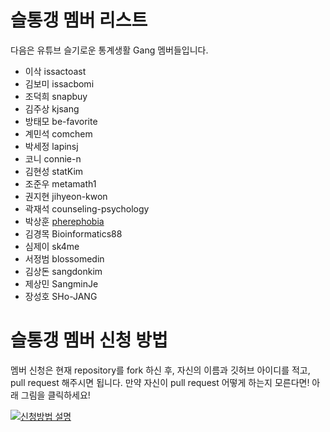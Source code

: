 # 슬통갱 멤버 리스트

다음은 유튜브 슬기로운 통계생활 Gang 멤버들입니다.

* 이삭 issactoast
* 김보미 issacbomi
* 조덕희 snapbuy
* 김주상 kjsang
* 방태모 be-favorite
* 계민석 comchem
* 박세정 lapinsj
* 코니 connie-n
* 김현성 statKim
* 조준우 metamath1
* 권지현 jihyeon-kwon
* 곽재석 counseling-psychology
* 박상훈 [pherephobia](https://pherephobia.github.io/namecard-challenge/)
* 김경목 Bioinformatics88
* 심제이 sk4me
* 서정범 blossomedin
* 김상돈 sangdonkim 
* 제상민 SangminJe
* 장성호 SHo-JANG

# 슬통갱 멤버 신청 방법

멤버 신청은 현재 repository를 fork 하신 후, 자신의 이름과 깃허브 아이디를 적고, pull request 해주시면 됩니다.
만약 자신이 pull request 어떻게 하는지 모른다면! 아래 그림을 클릭하세요!

[![신청방법 설명](https://img.youtube.com/vi/IBSY_Bau1ps/0.jpg)](https://www.youtube.com/watch?v=IBSY_Bau1ps)

